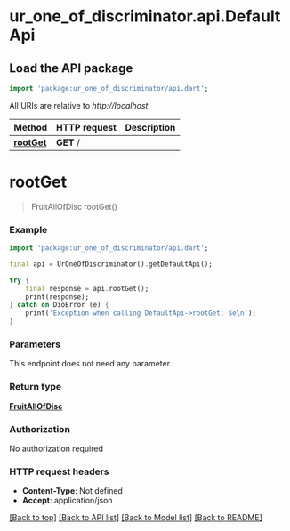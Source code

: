 # ur_one_of_discriminator.api.DefaultApi

## Load the API package
```dart
import 'package:ur_one_of_discriminator/api.dart';
```

All URIs are relative to *http://localhost*

Method | HTTP request | Description
------------- | ------------- | -------------
[**rootGet**](DefaultApi.md#rootget) | **GET** / | 


# **rootGet**
> FruitAllOfDisc rootGet()



### Example
```dart
import 'package:ur_one_of_discriminator/api.dart';

final api = UrOneOfDiscriminator().getDefaultApi();

try {
    final response = api.rootGet();
    print(response);
} catch on DioError (e) {
    print('Exception when calling DefaultApi->rootGet: $e\n');
}
```

### Parameters
This endpoint does not need any parameter.

### Return type

[**FruitAllOfDisc**](FruitAllOfDisc.md)

### Authorization

No authorization required

### HTTP request headers

 - **Content-Type**: Not defined
 - **Accept**: application/json

[[Back to top]](#) [[Back to API list]](../README.md#documentation-for-api-endpoints) [[Back to Model list]](../README.md#documentation-for-models) [[Back to README]](../README.md)

